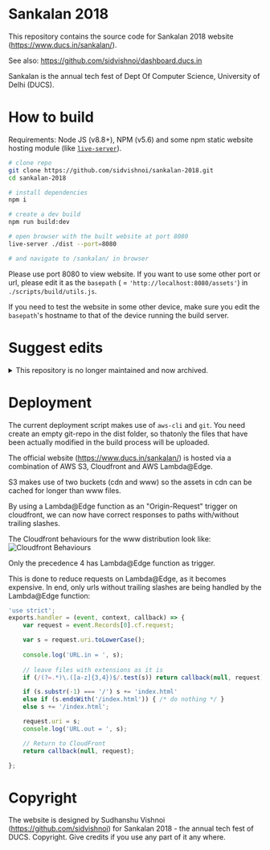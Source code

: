 # Sankalan 2018

This repository contains the source code for Sankalan 2018 website (https://www.ducs.in/sankalan/).

See also: https://github.com/sidvishnoi/dashboard.ducs.in

Sankalan is the annual tech fest of Dept Of Computer Science, University of Delhi (DUCS).

# How to build

Requirements: Node JS (v8.8+), NPM (v5.6) and some npm static website hosting module (like [`live-server`](https://www.npmjs.com/package/live-server)).

``` bash
# clone repo
git clone https://github.com/sidvishnoi/sankalan-2018.git
cd sankalan-2018

# install dependencies
npm i

# create a dev build
npm run build:dev

# open browser with the built website at port 8080
live-server ./dist --port=8080

# and navigate to /sankalan/ in browser
```

Please use port 8080 to view website. If you want to use some other port or url, please edit it as the `basepath` ( = `'http://localhost:8080/assets'`) in `./scripts/build/utils.js`.

If you need to test the website in some other device, make sure you edit the `basepath`'s hostname to that of the device running the build server.

# Suggest edits

<details>
  <summary>This repository is no longer maintained and now archived.</summary>  
I'll archive this repository when the fest is done. So make sure you give your edits before that. (Would be meaningless otherwise)

1. Fork and clone the repository.
2. Make edits.
3. Preview your edits by running the `npm run build:dev` script.
4. Submit a pull request.

Also, please report any issues you face in website or the build process.
</details>



# Deployment

The current deployment script makes use of `aws-cli` and `git`. You need create an empty git-repo in the dist folder, so thatonly the files that have been actually modified in the build process will be uploaded.

The official website (https://www.ducs.in/sankalan/) is hosted via a combination of AWS S3, Cloudfront and AWS Lambda@Edge.

S3 makes use of two buckets (cdn and www) so the assets in cdn can be cached for longer than www files.

By using a Lambda@Edge function as an "Origin-Request" trigger on cloudfront, we can now have correct responses to paths with/without trailing slashes.

The Cloudfront behaviours for the www distribution look like: 
![Cloudfront Behaviours](https://i.imgur.com/X9Gf0Qz.png)

Only the precedence 4 has Lambda@Edge function as trigger.

This is done to reduce requests on Lambda@Edge, as it becomes expensive. In end, only urls without trailing slashes are being handled by the Lambda@Edge function:

``` js
'use strict';
exports.handler = (event, context, callback) => {
    var request = event.Records[0].cf.request;

    var s = request.uri.toLowerCase();
    
    console.log('URL.in = ', s);
    
    // leave files with extensions as it is
    if (/(?=.*)\.([a-z]{3,4})$/.test(s)) return callback(null, request);

	if (s.substr(-1) === '/') s += 'index.html'
	else if (s.endsWith('/index.html')) { /* do nothing */ }
	else s += '/index.html';

    request.uri = s;
    console.log('URL.out = ', s);

    // Return to CloudFront
    return callback(null, request);

};
```

# Copyright

The website is designed by Sudhanshu Vishnoi (https://github.com/sidvishnoi) for Sankalan 2018 - the annual tech fest of DUCS. Copyright. Give credits if you use any part of it any where.
